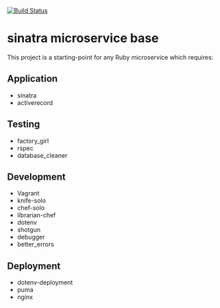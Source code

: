 
[![Build Status](https://travis-ci.org/jdrago999/sinatra-microservice-base.svg?branch=master)](https://travis-ci.org/jdrago999/sinatra-microservice-base)

# sinatra microservice base

This project is a starting-point for any Ruby microservice which requires:

Application
-

  * sinatra
  * activerecord

Testing
-

  * factory_girl
  * rspec
  * database_cleaner

Development
-

  * Vagrant
  * knife-solo
  * chef-solo
  * librarian-chef
  * dotenv
  * shotgun
  * debugger
  * better_errors

Deployment
-

  * dotenv-deployment
  * puma
  * nginx

